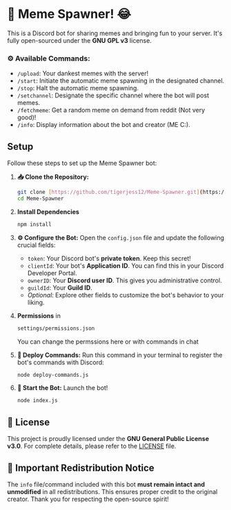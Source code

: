 # 🚀 Meme Spawner! 😂
This is a Discord bot for sharing memes and bringing fun to your server. It's fully open-sourced under the **GNU GPL v3** license.

### ⚙️ Available Commands:

* `/upload`: Your dankest memes with the server!
* `/start`: Initiate the automatic meme spawning in the designated channel.
* `/stop`: Halt the automatic meme spawning.
* `/setchannel`: Designate the specific channel where the bot will post memes.
* `/fetchmeme`: Get a random meme on demand from reddit (Not very good)!
* `/info`: Display information about the bot and creator (ME C:).


## Setup

Follow these steps to set up the Meme Spawner bot:

1.  **📥 Clone the Repository:**
    ```bash
    git clone [https://github.com/tigerjess12/Meme-Spawner.git](https://github.com/tigerjess12/Meme-Spawner.git)
    cd Meme-Spawner
    ```

2. **Install Dependencies**
    ```bash
    npm install
    ```

3.  **⚙️ Configure the Bot:**
    Open the `config.json` file and update the following crucial fields:
    * `token`: Your Discord bot's **private token**. Keep this secret!
    * `clientId`: Your bot's **Application ID**. You can find this in your Discord Developer Portal.
    * `ownerID`: Your **Discord user ID**. This gives you administrative control.
    * `guildId`: Your **Guild ID**.
    * *Optional:* Explore other fields to customize the bot's behavior to your liking.

4. **Permissions**
    in
      ```bash
      settings/permissions.json
      ```
      You can change the permssions here or with commands in chat

5.  **🚀 Deploy Commands:**
    Run this command in your terminal to register the bot's commands with Discord:
    ```bash
    node deploy-commands.js
    ```
    
6.  **🚦 Start the Bot:**
    Launch the bot!
    ```bash
    node index.js
    ```


## 📜 License

This project is proudly licensed under the **GNU General Public License v3.0**. For complete details, please refer to the [LICENSE](LICENSE) file.

## 📢 Important Redistribution Notice

The `info` file/command included with this bot **must remain intact and unmodified** in all redistributions. This ensures proper credit to the original creator. Thank you for respecting the open-source spirit!
